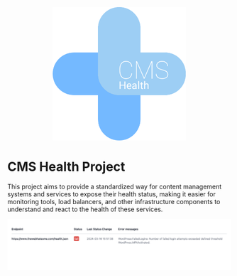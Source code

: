 <p align="center">
<img src="docs/cms-health-project.png" width="300" alt="WebInsights logo">
</p>

# CMS Health Project

This project aims to provide a standardized way for content management systems and services to expose their health status, making it easier for monitoring tools, load balancers, and other infrastructure components to understand and react to the health of these services.

![screenshot.png](docs%2Fscreenshot.png)
